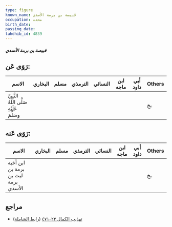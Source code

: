 ```yaml
---
type: figure
known_name: قبيصة بن برمة الأسدي
occupation: محدث
birth_date:
passing_date:
tahdhib_id: 4839
---
```

##### قبيصة بن برمة الأسدي

## رَوَى عَن:
| الاسم                                      | البخاري | مسلم | الترمذي | النسائي | ابن ماجه | أبي داود | Others |
| ------------------------------------------ | ------- | ---- | ------- | ------- | -------- | -------- | ------ |
| النَّبِيّ صَلَّى اللَّهُ عَلَيْهِ وسَلَّمَ |         |      |         |         |          |          | بخ     |
## رَوَى عَنه:
| الاسم                               | البخاري | مسلم | الترمذي | النسائي | ابن ماجه | أبي داود | Others |
| ----------------------------------- | ------- | ---- | ------- | ------- | -------- | -------- | ------ |
| ابن أخيه برمة بن ليث بن برمة الأسدي |         |      |         |         |          |          | بخ     |
## مراجع
- [تهذيب الكمال ٢٣-٤٧١](obsidian://open?vault=Tahdhib-al-Kamal&file=Figures/٤٨٣٩-قبيصة%20بن%20برمة%20الأسدي) ([رابط الشاملة](https://shamela.ws/book/3722/12358))